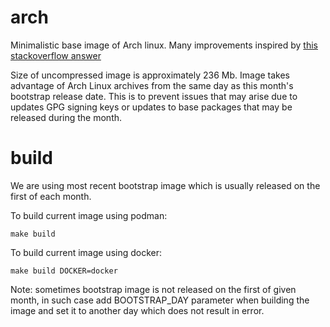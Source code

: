 # arch
Minimalistic base image of Arch linux.
Many improvements inspired by [this stackoverflow answer](https://unix.stackexchange.com/questions/2027/how-do-i-minimize-disk-space-usage/233401#233401)

Size of uncompressed image is approximately 236 Mb.
Image takes advantage of Arch Linux archives from the same day as this month's bootstrap release date.
This is to prevent issues that may arise due to updates GPG signing keys or updates to base packages that may be released during the month.

# build

We are using most recent bootstrap image which is usually released on the first of each month.

To build current image using podman:

```
make build
```

To build current image using docker:

```
make build DOCKER=docker
```

Note: sometimes bootstrap image is not released on the first of given month, in such case add BOOTSTRAP_DAY parameter when building the image and set it to another day which does not result in error.
